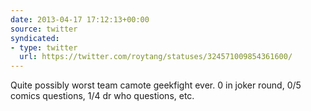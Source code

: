 ```yaml
---
date: 2013-04-17 17:12:13+00:00
source: twitter
syndicated:
- type: twitter
  url: https://twitter.com/roytang/statuses/324571009854361600/
---
```


Quite possibly worst team camote geekfight ever. 0 in joker round, 0/5 comics questions, 1/4 dr who questions, etc.
